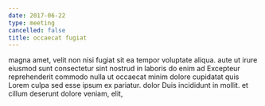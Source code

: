 ```yaml
---
date: 2017-06-22
type: meeting
cancelled: false
title: occaecat fugiat
---
```

magna amet, velit non nisi fugiat sit ea tempor voluptate aliqua. aute ut irure eiusmod sunt consectetur sint nostrud in laboris do enim ad Excepteur reprehenderit commodo nulla ut occaecat minim dolore cupidatat quis Lorem culpa sed esse ipsum ex pariatur. dolor Duis incididunt in mollit. et cillum deserunt dolore veniam, elit,